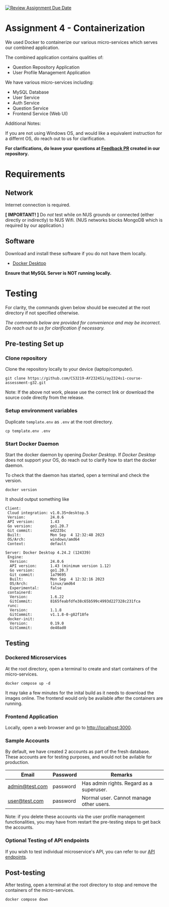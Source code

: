 [![Review Assignment Due Date](https://classroom.github.com/assets/deadline-readme-button-24ddc0f5d75046c5622901739e7c5dd533143b0c8e959d652212380cedb1ea36.svg)](https://classroom.github.com/a/6BOvYMwN)

# Assignment 4 - Containerization

We used Docker to containerize our various micro-services which serves our combined application.

The combined application contains qualities of:
* Question Repository Application
* User Profile Management Application

We have various micro-services including:
* MySQL Database
* User Service
* Auth Service
* Question Service
* Frontend Service (Web UI)

Additional Notes:

If you are not using Windows OS, and would like a equivalent instruction for a differnt OS, do reach out to us for clarification.

**For clarifications, do leave your questions at [Feedback PR](https://github.com/CS3219-AY2324S1/ay2324s1-course-assessment-g32/pull/1) created in our repository.**

# Requirements

## Network

Internet connection is required.

**[ IMPORTANT! ]** Do _not_ test while on NUS grounds or connected
(either directly or indirectly) to NUS Wifi.
(NUS networks blocks MongoDB which is required by our application.)

## Software
Download and install these software if you do not have them locally.

- [Docker Desktop](https://www.docker.com/get-started/)

**Ensure that MySQL Server is NOT running locally.**

# Testing

For clarity, the commands given below should be executed at the root directory if not specified otherwise.

_The commands below are provided for convenience and may be incorrect.
Do reach out to us for clarification if necessary._

## Pre-testing Set up

### Clone repository

Clone the repository locally to your device (laptop/computer).

```shell
git clone https://github.com/CS3219-AY2324S1/ay2324s1-course-assessment-g32.git
```

Note: If the above not work, please use the correct link or download the source code directly from the release.

### Setup environment variables

Duplicate `template.env` as `.env` at the root directory.

```shell
cp template.env .env
```

### Start Docker Daemon

Start the docker daemon by opening _Docker Desktop_.
If _Docker Desktop_ does not support your OS, do reach out to clarify how to start the docker daemon.

To check that the daemon has started, open a terminal and check the version.

```shell
docker version
```

It should output something like
```
Client:
 Cloud integration: v1.0.35+desktop.5
 Version:           24.0.6
 API version:       1.43
 Go version:        go1.20.7
 Git commit:        ed223bc
 Built:             Mon Sep  4 12:32:48 2023
 OS/Arch:           windows/amd64
 Context:           default

Server: Docker Desktop 4.24.2 (124339)
 Engine:
  Version:          24.0.6
  API version:      1.43 (minimum version 1.12)
  Go version:       go1.20.7
  Git commit:       1a79695
  Built:            Mon Sep  4 12:32:16 2023
  OS/Arch:          linux/amd64
  Experimental:     false
 containerd:
  Version:          1.6.22
  GitCommit:        8165feabfdfe38c65b599c4993d227328c231fca
 runc:
  Version:          1.1.8
  GitCommit:        v1.1.8-0-g82f18fe
 docker-init:
  Version:          0.19.0
  GitCommit:        de40ad0
```

## Testing

### Dockered Microservices

At the root directory, open a terminal
to create and start containers of the micro-services.

```shell
docker compose up -d
```

It may take a few minutes for the inital build as it needs to download the images online.
The frontend would only be available after the containers are running.

### Frontend Application

Locally, open a web browser and go to [http://localhost:3000](http://localhost:3000).

### Sample Accounts

By default, we have created 2 accounts as part of the fresh database. These accounts are for testing purposes, and would not be avilable for production.

| Email          | Password | Remarks                                  |
| -------------- | -------- | ---------------------------------------- |
| admin@test.com | password | Has admin rights. Regard as a superuser. |
| user@test.com  | password | Normal user. Cannot manage other users.  |

Note: if you delete these accounts via the user profile management functionalities, you may have from restart the pre-testing steps to get back the accounts.

### Optional Testing of API endpoints

If you wish to test individual microservice's API, you can refer to our [API endpoints](API_Endpoints.md).

## Post-testing

After testing, open a terminal at the root directory
to stop and remove the containers of the micro-services.

```shell
docker compose down
```
